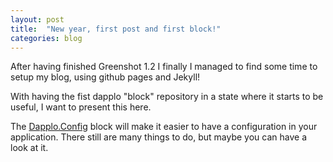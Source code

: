 ```yaml
---
layout: post
title:  "New year, first post and first block!"
categories: blog
---
```


After having finished Greenshot 1.2 I finally I managed to find some time to setup my blog, using github pages and Jekyll!

With having the fist dapplo "block" repository in a state where it starts to be useful, I want to present this here.

The [Dapplo.Config](https://github.com/{{site.github_username}}/Dapplo.Config) block will make it easier to have a configuration in your application. There still are many things to do, but maybe you can have a look at it.
